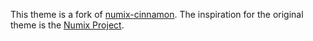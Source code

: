 This theme is a fork of [numix-cinnamon](https://github.com/zagortenay333/numix-cinnamon).
The inspiration for the original theme is the [Numix Project](https://github.com/numixproject).
